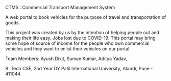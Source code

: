 CTMS : Commercial Transport Management System

A web portal to book vehicles for the purpose of travel and transportation of goods.

This project was created by us by the intention of helping people out and making their life easy. Jobs lost due to COVID-19. This portal may bring some hope of source of income for the people who own commercial vehicles and they want to enlist their vehicles on our portal.

Team Members:
Ayush Dixit,
Suman Kumar,
Aditya Yadav,

B. Tech CSE, 2nd Year
DY Patil International University, Akurdi, Pune - 411044
